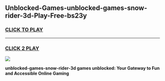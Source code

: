 
## Unblocked-Games-unblocked-games-snow-rider-3d-Play-Free-bs23y
<h3>
<a href="https://premium76.site?title=unblocked-games-snow-rider-3d&ref=12A">CLICK TO PLAY</a></h3>
<hr>

<h3>
<a href="https://premium76.site?title=unblocked-games-snow-rider-3d&ref=12A">CLICK 2 PLAY</a>
  
</h3>

<a href="https://premium76.site?title=unblocked-games-snow-rider-3d&ref=12A"><img src="https://clearcache.store/games.png"></a>


**unblocked-games-snow-rider-3d games unblocked: Your Gateway to Fun and Accessible Online Gaming**
